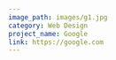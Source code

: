```yaml
---
image_path: images/g1.jpg
category: Web Design
project_name: Google
link: https://google.com
---
```

